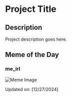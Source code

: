# Project Title

## Description

Project description goes here.

## Meme of the Day

### me_irl
![Meme Image](https://i.redd.it/tdc0tgz47t8e1.png)

Updated on: [12/27/2024]
